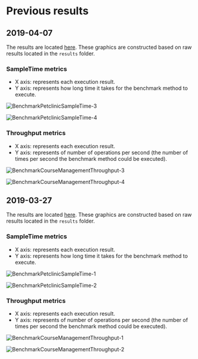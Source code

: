 # Previous results

## 2019-04-07

The results are located [here](http://jmh.morethan.io/?sources=https://raw.githubusercontent.com/opentracing-contrib/java-benchmarks/master/opentracing-benchmark-java-jaxrs/results/jmh-2019-04-07-16-04-45.json,https://raw.githubusercontent.com/opentracing-contrib/java-benchmarks/master/opentracing-benchmark-java-jaxrs/results/jmh-2019-04-07-16-20-31.json,https://raw.githubusercontent.com/opentracing-contrib/java-benchmarks/master/opentracing-benchmark-java-jaxrs/results/jmh-2019-04-07-16-36-17.json&topBar=Opentracing%20java%20jax-rs).
These graphics are constructed based on raw results located in the ``results`` folder.

### SampleTime metrics

- X axis: represents each execution result.
- Y axis: represents how long time it takes for the benchmark method to execute.

![BenchmarkPetclinicSampleTime-3](../results-imgs/BenchmarkCourseManagementSampleTime.3.png)

![BenchmarkPetclinicSampleTime-4](../results-imgs/BenchmarkCourseManagementSampleTime.4.png)

### Throughput metrics

- X axis: represents each execution result.
- Y axis: represents of number of operations per second  (the number of times per second the benchmark method could be executed).

![BenchmarkCourseManagementThroughput-3](../results-imgs/BenchmarkCourseManagementThroughput.3.png)

![BenchmarkCourseManagementThroughput-4](../results-imgs/BenchmarkCourseManagementThroughput.4.png)

## 2019-03-27

The results are located [here](http://jmh.morethan.io/?sources=https://raw.githubusercontent.com/opentracing-contrib/java-benchmarks/master/opentracing-benchmark-java-jaxrs/results/jmh-2019-03-27-13-14-55.json,https://raw.githubusercontent.com/opentracing-contrib/java-benchmarks/master/opentracing-benchmark-java-jaxrs/results/jmh-2019-03-27-13-39-41.json,https://raw.githubusercontent.com/opentracing-contrib/java-benchmarks/master/opentracing-benchmark-java-jaxrs/results/jmh-2019-03-27-13-59-24.json&topBar=Opentracing%20java%20jax-rs).
These graphics are constructed based on raw results located in the ``results`` folder.

### SampleTime metrics

- X axis: represents each execution result.
- Y axis: represents how long time it takes for the benchmark method to execute.

![BenchmarkPetclinicSampleTime-1](../results-imgs/BenchmarkCourseManagementSampleTime.1.png)

![BenchmarkPetclinicSampleTime-2](../results-imgs/BenchmarkCourseManagementSampleTime.2.png)

### Throughput metrics

- X axis: represents each execution result.
- Y axis: represents of number of operations per second  (the number of times per second the benchmark method could be executed).

![BenchmarkCourseManagementThroughput-1](../results-imgs/BenchmarkCourseManagementThroughput.1.png)

![BenchmarkCourseManagementThroughput-2](../results-imgs/BenchmarkCourseManagementThroughput.2.png)

